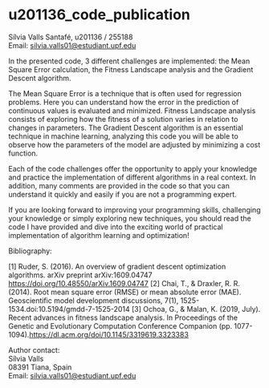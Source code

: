 # u201136_code_publication
Sílvia Valls Santafé, u201136 / 255188  
Email: silvia.valls01@estudiant.upf.edu



In the presented code, 3 different challenges are implemented: the Mean Square Error calculation, the Fitness Landscape analysis and the Gradient Descent algorithm. 

The Mean Square Error is a technique that is often used for regression problems. Here you can understand how the error in the prediction of continuous values is evaluated and minimized. Fitness Landscape analysis consists of exploring how the fitness of a solution varies in relation to changes in parameters. The Gradient Descent algorithm is an essential technique in machine learning, analyzing this code you will be able to observe how the parameters of the model are adjusted by minimizing a cost function.

Each of the code challenges offer the opportunity to apply your knowledge and practice the implementation of different algorithms in a real context.  In addition, many comments are provided in the code so that you can understand it quickly and easily if you are not a programming expert.

If you are looking forward to improving your programming skills, challenging your knowledge or simply exploring new techniques, you should read the code I have provided and dive into the exciting world of practical implementation of algorithm learning and optimization!

Bibliography:

[1] Ruder, S. (2016). An overview of gradient descent optimization algorithms. arXiv preprint arXiv:1609.04747 
https://doi.org/10.48550/arXiv.1609.04747
[2] Chai, T., & Draxler, R. R. (2014). Root mean square error (RMSE) or mean absolute error (MAE). Geoscientific model development discussions, 7(1), 1525-1534.doi:10.5194/gmdd-7-1525-2014
[3] Ochoa, G., & Malan, K. (2019, July). Recent advances in fitness landscape analysis. In Proceedings of the Genetic and Evolutionary Computation Conference Companion (pp. 1077-1094).https://dl.acm.org/doi/10.1145/3319619.3323383


Author contact:                                           
Sílvia Valls                                                                                                                                                    
08391 Tiana, Spain            
Email: silvia.valls01@estudiant.upf.edu
